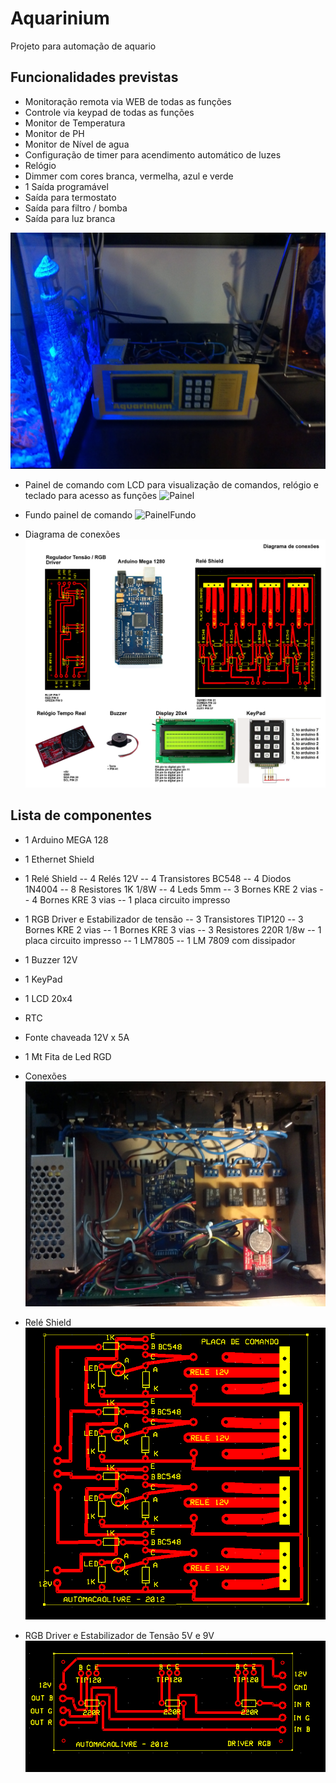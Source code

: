 # Aquarinium

Projeto para automação de aquario

## Funcionalidades previstas
- Monitoração remota via WEB de todas as funções 
- Controle via keypad de todas as funções
- Monitor de Temperatura
- Monitor de PH
- Monitor de Nível de agua
- Configuração de timer para acendimento automático de luzes
- Relógio
- Dimmer com cores branca, vermelha, azul e verde
- 1 Saída programável
- Saída para termostato
- Saída para filtro / bomba
- Saída para luz branca


![Front](https://github.com/sergiomokshin/Aquarinium/blob/master/fotos/front.jpg?raw=true)

- Painel de comando com LCD para visualização de comandos, relógio e teclado para acesso as funções
![Painel](https://github.com/sergiomokshin/Aquarinium/blob/master/projeto/frente_controlador_v3.png?raw=true)

- Fundo painel de comando
![PainelFundo](https://github.com/sergiomokshin/Aquarinium/blob/master/projeto/fundo_controlador_v3.png?raw=true)


- Diagrama de conexões
![Conexoes](https://github.com/sergiomokshin/Aquarinium/blob/master/projeto/projeto.png?raw=true)

## Lista de componentes
- 1 Arduino MEGA 128
- 1 Ethernet Shield
- 1 Relé Shield
-- 4 Relés 12V
-- 4 Transistores BC548
-- 4 Diodos 1N4004
-- 8 Resistores 1K 1/8W
-- 4 Leds 5mm
-- 3 Bornes KRE 2 vias
-- 4 Bornes KRE 3 vias
-- 1 placa circuito impresso
- 1 RGB Driver e Estabilizador de tensão
-- 3 Transistores TIP120
-- 3 Bornes KRE 2 vias
-- 1 Bornes KRE 3 vias
-- 3 Resistores 220R 1/8w
-- 1 placa circuito impresso
-- 1 LM7805
-- 1 LM 7809 com dissipador
- 1 Buzzer 12V
- 1 KeyPad
- 1 LCD 20x4
- RTC 
- Fonte chaveada 12V x 5A
- 1 Mt Fita de Led RGD

- Conexões
![Conexoes](https://github.com/sergiomokshin/Aquarinium/blob/master/fotos/circuito.jpg?raw=true)

- Relé Shield
![Conexoes](https://github.com/sergiomokshin/Aquarinium/blob/master/pcb_files/rele_shield.png?raw=true)

- RGB Driver e Estabilizador de Tensão 5V e 9V
![Conexoes](https://github.com/sergiomokshin/Aquarinium/blob/master/pcb_files/driver_rgb.png?raw=true)
